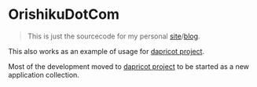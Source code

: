 OrishikuDotCom
======
>This is just the sourcecode for my personal [site](https://orishiku.com)/[blog](https://blog.orishiku.com).

This also works as an example of usage for [dapricot project](https://github.com/orishiku/dapricot). 

Most of the development moved to [dapricot project](https://github.com/orishiku/dapricot) to be started as a new application collection.
